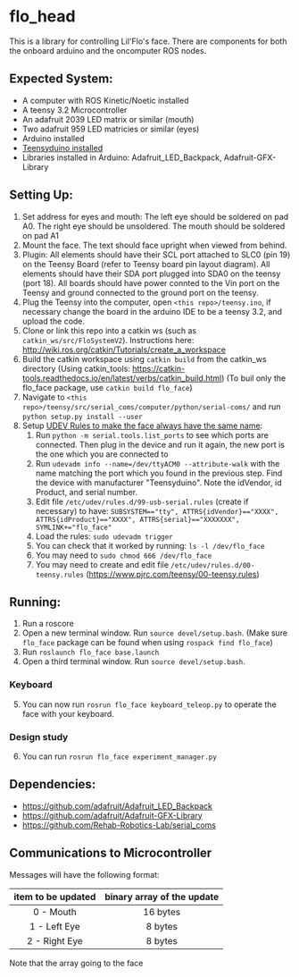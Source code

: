 # flo_head

This is a library for controlling Lil'Flo's face. There
are components for both the onboard arduino and the oncomputer
ROS nodes.

## Expected System:
- A computer with ROS Kinetic/Noetic installed
- A teensy 3.2 Microcontroller
- An adafruit 2039 LED matrix or similar (mouth)
- Two adafruit 959 LED matricies or similar (eyes)
- Arduino installed
- [Teensyduino installed](https://www.pjrc.com/teensy/td_download.html#linux_issues)
- Libraries installed in Arduino: Adafruit_LED_Backpack, Adafruit-GFX-Library

## Setting Up:
1. Set address for eyes and mouth: The left eye should be
   soldered on pad A0. The right eye should be unsoldered. The
   mouth should be soldered on pad A1
2. Mount the face. The text should face upright when viewed from
   behind.
3. Plugin: All elements should have their SCL port attached to
   SLC0 (pin 19) on the Teensy Board (refer to Teensy board
   pin layout diagram). All elements should have their SDA port
   plugged into SDA0 on the teensy (port 18). All boards should
   have power connted to the Vin port on the Teensy and ground
   connected to the ground port on the teensy.
4. Plug the Teensy into the computer, open
   `<this repo>/teensy.ino`, if necessary change the
   board in the arduino IDE to be a teensy 3.2, and upload the
   code.
4. Clone or link this repo into a catkin ws (such as `catkin_ws/src/FloSystemV2`). Instructions here: http://wiki.ros.org/catkin/Tutorials/create_a_workspace
4. Build the catkin workspace using `catkin build` from the catkin_ws directory (Using catkin_tools: https://catkin-tools.readthedocs.io/en/latest/verbs/catkin_build.html) (To buil only the flo_face package, use `catkin build flo_face`)
5. Navigate to `<this repo>/teensy/src/serial_coms/computer/python/serial-coms/`
   and run `python setup.py install --user`
6. Setup [UDEV Rules to make the face always have the same name](https://unix.stackexchange.com/a/183492):
    1. Run `python -m serial.tools.list_ports` to see which ports
       are connected. Then plug in the device and run it again,
       the new port is the one which you are connected to
    2. Run `udevadm info --name=/dev/ttyACM0 --attribute-walk`
       with the name matching the port which you found in the
       previous step. Find the device with manufacturer
       "Teensyduino". Note the idVendor, id Product, and serial
       number.
    3. Edit file `/etc/udev/rules.d/99-usb-serial.rules` (create if
       necessary) to have:
       `SUBSYSTEM=="tty", ATTRS{idVendor}=="XXXX", ATTRS{idProduct}=="XXXX", ATTRS{serial}=="XXXXXXX", SYMLINK+="flo_face"`
    4. Load the rules: `sudo udevadm trigger`
    5. You can check that it worked by running: `ls -l /dev/flo_face`
    6. You may need to `sudo chmod 666 /dev/flo_face`
    7. You may need to create and edit file `/etc/udev/rules.d/00-teensy.rules` (https://www.pjrc.com/teensy/00-teensy.rules)


## Running:
1. Run a roscore
2. Open a new terminal window. Run `source devel/setup.bash`. (Make sure `flo_face` package can be found when using `rospack find flo_face`)
3. Run `roslaunch flo_face base.launch`
4. Open a third terminal window. Run `source devel/setup.bash`.
### Keyboard
5. You can now run `rosrun flo_face keyboard_teleop.py` to operate the face with
   your keyboard.
### Design study
6. You can run `rosrun flo_face experiment_manager.py`


## Dependencies:
- https://github.com/adafruit/Adafruit_LED_Backpack
- https://github.com/adafruit/Adafruit-GFX-Library
- https://github.com/Rehab-Robotics-Lab/serial_coms

## Communications to Microcontroller
Messages will have the following format:

| item to be updated | binary array of the update |
|:------------------:|:--------------------------:|
| 0 - Mouth          | 16 bytes                   |
| 1 - Left Eye       | 8 bytes                    |
| 2 - Right Eye      | 8 bytes                    |

Note that the array going to the face
